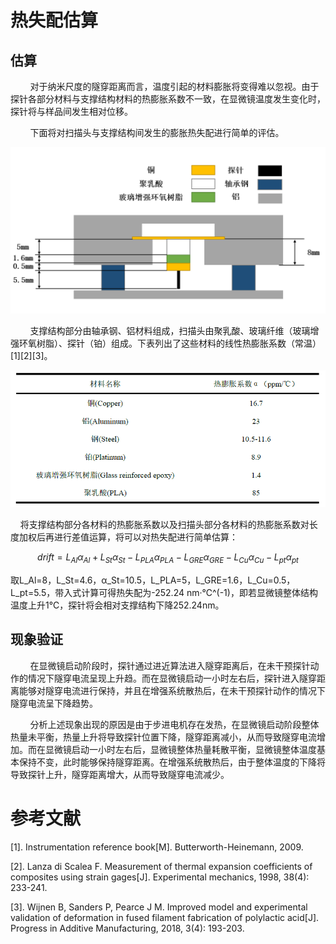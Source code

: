 # 热失配估算

## 估算

        对于纳米尺度的隧穿距离而言，温度引起的材料膨胀将变得难以忽视。由于探针各部分材料与支撑结构材料的热膨胀系数不一致，在显微镜温度发生变化时，探针将与样品间发生相对位移。

        下面将对扫描头与支撑结构间发生的膨胀热失配进行简单的评估。

![d8dabbe49d1394706c39c94dfdc1da75.png](media/d8dabbe49d1394706c39c94dfdc1da75.png)

        支撑结构部分由轴承钢、铝材料组成，扫描头由聚乳酸、玻璃纤维（玻璃增强环氧树脂）、探针（铂）组成。下表列出了这些材料的线性热膨胀系数（常温）[1][2][3]。



![Table1.png](media/Table1.png)

    将支撑结构部分各材料的热膨胀系数以及扫描头部分各材料的热膨胀系数对长度加权后再进行差值运算，将可以对热失配进行简单估算：

$$
drift=L_{Al}\alpha_{Al}+L_{St} \alpha_{St}-L_{PLA} \alpha_{PLA}-L_{GRE}\alpha_{GRE}-L_{Cu} \alpha_{Cu}-L_{pt} α_{pt}
$$

取L_Al=8，L_St=4.6，α_St=10.5，L_PLA=5，L_GRE=1.6，L_Cu=0.5，L_pt=5.5，带入式计算可得热失配为-252.24 nm·℃^(-1)，即若显微镜整体结构温度上升1℃，探针将会相对支撑结构下降252.24nm。

## 现象验证

        在显微镜启动阶段时，探针通过进近算法进入隧穿距离后，在未干预探针动作的情况下隧穿电流呈现上升趋。而在显微镜启动一小时左右后，探针进入隧穿距离能够对隧穿电流进行保持，并且在增强系统散热后，在未干预探针动作的情况下隧穿电流呈下降趋势。

        分析上述现象出现的原因是由于步进电机存在发热，在显微镜启动阶段整体热量未平衡，热量上升将导致探针位置下降，隧穿距离减小，从而导致隧穿电流增加。而在显微镜启动一小时左右后，显微镜整体热量耗散平衡，显微镜整体温度基本保持不变，此时能够保持隧穿距离。在增强系统散热后，由于整体温度的下降将导致探针上升，隧穿距离增大，从而导致隧穿电流减少。

# 参考文献

[1].    Instrumentation reference book[M]. Butterworth-Heinemann, 2009.

[2].    Lanza di Scalea F. Measurement of thermal expansion coefficients of composites using strain gages[J]. Experimental mechanics, 1998, 38(4): 233-241.

[3].    Wijnen B, Sanders P, Pearce J M. Improved model and experimental validation of deformation in fused filament fabrication of polylactic acid[J]. Progress in Additive Manufacturing, 2018, 3(4): 193-203.
